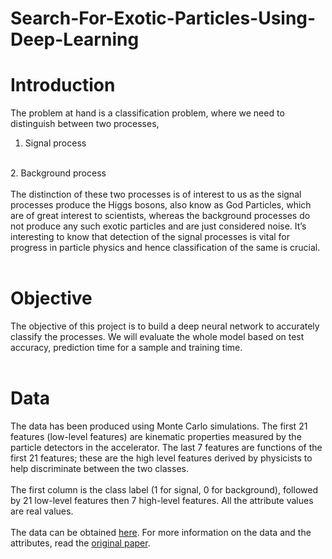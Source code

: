 # Search-For-Exotic-Particles-Using-Deep-Learning

# Introduction

The problem at hand is a classification problem, where we need to distinguish between two processes,
<br>
1. Signal process
<br>
2. Background process
<br>
<br>
The distinction of these two processes is of interest to us as the signal processes produce the Higgs bosons, also know as God Particles, which are of great interest to scientists, whereas the background processes do not produce any such exotic particles and are just considered noise. It’s interesting to know that detection of the signal processes is vital for progress in particle physics and hence classification of the same is crucial.
<br>
<br>

# Objective

The objective of this project is to build a deep neural network to accurately classify the processes. We will evaluate the whole model based on test accuracy, prediction time for a sample and training time.
<br>
<br>

# Data

The data has been produced using Monte Carlo simulations. The first 21 features (low-level features) are kinematic properties measured by the particle detectors in the accelerator. The last 7 features are functions of the first 21 features; these are the high level features derived by physicists to help discriminate between the two classes.
<br>
<br>
The first column is the class label (1 for signal, 0 for background), followed by 21 low-level features then 7 high-level features.  All the attribute values are real values.
<br>
<br>
The data can be obtained <a href="">here</a>. For more information on the data and the attributes, read the <a href="">original paper</a>.
